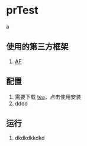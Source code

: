 # prTest

a

## 使用的第三方框架
1. [AF](www.baidu.com)

## 配置

1. 需要下载 [tea](www.baidu.com)，点击使用安装
2. dddd


## 运行

1. dkdkdkkdkd
